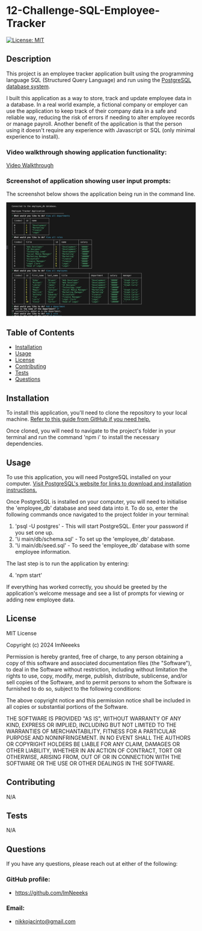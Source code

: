 # 12-Challenge-SQL-Employee-Tracker

[![License: MIT](https://img.shields.io/badge/License-MIT-yellow.svg)](https://opensource.org/licenses/MIT)
        
## Description
            
This project is an employee tracker application built using the programming language SQL (Structured Query Language) and run using the [PostgreSQL database system](https://www.postgresql.org/).

I built this application as a way to store, track and update employee data in a database. In a real world example, a fictional company or employer can use the application to keep track of their company data in a safe and reliable way, reducing the risk of errors if needing to alter employee records or manage payroll. Another benefit of the application is that the person using it doesn't require any experience with Javascript or SQL (only minimal experience to install). 

### Video walkthrough showing application functionality:

[Video Walkthrough](https://drive.google.com/file/d/1bN21kN1ir-DQCLGn9pK-A-WVUk6Yx4c-/view)

### Screenshot of application showing user input prompts:

The screenshot below shows the application being run in the command line.

![Screenshot of application being run in the command line](./assets/employee-tracker.jpeg)
            
## Table of Contents
            
- [Installation](#installation)
- [Usage](#usage)
- [License](#license)
- [Contributing](#contributing)
- [Tests](#tests)
- [Questions](#questions)
            
## Installation

To install this application, you'll need to clone the repository to your local machine. [Refer to this guide from GitHub if you need help.](https://docs.github.com/en/repositories/creating-and-managing-repositories/cloning-a-repository/)

Once cloned, you will need to navigate to the project's folder in your terminal and run the command 'npm i' to install the necessary dependencies. 
            
## Usage

To use this application, you will need PostgreSQL installed on your computer. [Visit PostgreSQL's website for links to download and installation instructions.](https://www.postgresql.org/)

Once PostgreSQL is installed on your computer, you will need to initialise the 'employee_db' database and seed data into it. To do so, enter the following commands once navigated to the project folder in your terminal:

1. 'psql -U postgres' - This will start PostgreSQL. Enter your password if you set one up. 
2. '\i main/db/schema.sql' - To set up the 'employee_db' database.
3. '\i main/db/seed.sql' - To seed the 'employee_db' database with some employee information. 

The last step is to run the application by entering:

4. 'npm start'

If everything has worked correctly, you should be greeted by the application's welcome message and see a list of prompts for viewing or adding new employee data.
            
## License
            
MIT License

Copyright (c) 2024 ImNeeeks
            
Permission is hereby granted, free of charge, to any person obtaining a copy
of this software and associated documentation files (the "Software"), to deal
in the Software without restriction, including without limitation the rights
to use, copy, modify, merge, publish, distribute, sublicense, and/or sell
copies of the Software, and to permit persons to whom the Software is
furnished to do so, subject to the following conditions:
            
The above copyright notice and this permission notice shall be included in all
copies or substantial portions of the Software.
            
THE SOFTWARE IS PROVIDED "AS IS", WITHOUT WARRANTY OF ANY KIND, EXPRESS OR
IMPLIED, INCLUDING BUT NOT LIMITED TO THE WARRANTIES OF MERCHANTABILITY,
FITNESS FOR A PARTICULAR PURPOSE AND NONINFRINGEMENT. IN NO EVENT SHALL THE
AUTHORS OR COPYRIGHT HOLDERS BE LIABLE FOR ANY CLAIM, DAMAGES OR OTHER
LIABILITY, WHETHER IN AN ACTION OF CONTRACT, TORT OR OTHERWISE, ARISING FROM,
OUT OF OR IN CONNECTION WITH THE SOFTWARE OR THE USE OR OTHER DEALINGS IN THE
SOFTWARE.
            
## Contributing

N/A

## Tests

N/A
     
## Questions
            
If you have any questions, please reach out at either of the following:
            
### GitHub profile:
- https://github.com/ImNeeeks

### Email:
- nikkojacinto@gmail.com